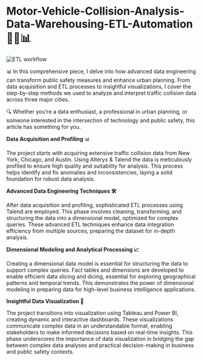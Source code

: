 # Motor-Vehicle-Collision-Analysis-Data-Warehousing-ETL-Automation 🚗💥📊
![ETL workflow](https://github.com/user-attachments/assets/04680cda-6cbd-4954-b9fb-1ddfa05ab1f0)


📊 In this comprehensive piece, I delve into how advanced data engineering can transform public safety measures and enhance urban planning. From data acquisition and ETL processes to insightful visualizations, I cover the step-by-step methods we used to analyze and interpret traffic collision data across three major cities.

🔍 Whether you're a data enthusiast, a professional in urban planning, or someone interested in the intersection of technology and public safety, this article has something for you.

**Data Acquisition and Profiling** 📊 

The project starts with acquiring extensive traffic collision data from New York, Chicago, and Austin. 
Using Alteryx & Talend the data is meticulously profiled to ensure high quality and suitability for analysis. This process helps identify and fix anomalies and inconsistencies, laying a solid foundation for robust data analysis.

**Advanced Data Engineering Techniques 🛠️**

After data acquisition and profiling, sophisticated ETL processes using Talend are employed. This phase involves cleaning, transforming, and structuring the data into a dimensional model, optimized for complex queries. These advanced ETL techniques enhance data integration efficiency from multiple sources, preparing the dataset for in-depth analysis.

**Dimensional Modeling and Analytical Processing 📈**

Creating a dimensional data model is essential for structuring the data to support complex queries. Fact tables and dimensions are developed to enable efficient data slicing and dicing, essential for exploring geographical patterns and temporal trends. This demonstrates the power of dimensional modeling in preparing data for high-level business intelligence applications.
 
**Insightful Data Visualization 🎨**

The project transitions into visualization using Tableau and Power BI, creating dynamic and interactive dashboards. These visualizations communicate complex data in an understandable format, enabling stakeholders to make informed decisions based on real-time insights. This phase underscores the importance of data visualization in bridging the gap between complex data analyses and practical decision-making in business and public safety contexts.
